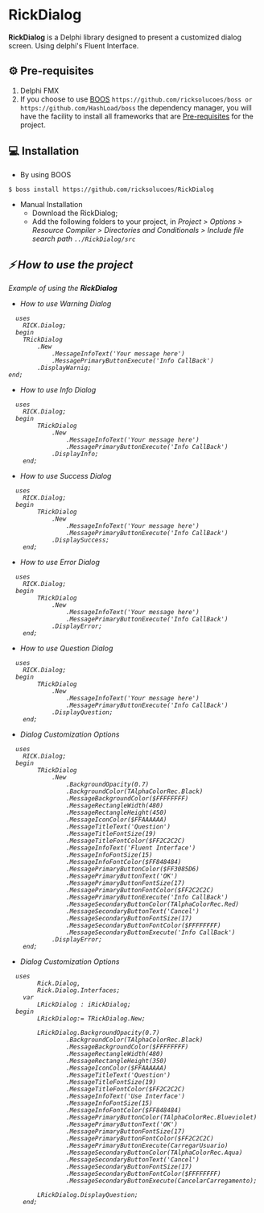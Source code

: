 [0]: https://github.com/ricksolucoes/boss "Site do BOOS"

# RickDialog

**RickDialog**  is a Delphi library designed to present a customized dialog screen. Using delphi's Fluent Interface.

## ⚙️ Pre-requisites

1. Delphi FMX
2. If you choose to use [BOOS][0] ```https://github.com/ricksolucoes/boss or https://github.com/HashLoad/boss```  the dependency manager, you will have the facility to install all frameworks that are [Pre-requisites](#pre-requisites) for the project.

## 💻 Installation

- By using BOOS
```shell
$ boss install https://github.com/ricksolucoes/RickDialog
```
- Manual Installation
  - Download the RickDialog;
  - Add the following folders to your project, in <em>Project &gt; Options &gt; Resource Compiler &gt; Directories and Conditionals &gt; Include file search path ``` ../RickDialog/src ```

 ## ⚡️ How to use the project

  Example of using the **RickDialog**

- How to use Warning Dialog

```delphi  
  uses
    RICK.Dialog;
  begin
	TRickDialog
		.New
			.MessageInfoText('Your message here')
			.MessagePrimaryButtonExecute('Info CallBack')
		.DisplayWarnig;
end;
```

- How to use Info Dialog

```delphi  
  uses
    RICK.Dialog;
  begin
		TRickDialog
			.New
				.MessageInfoText('Your message here')
				.MessagePrimaryButtonExecute('Info CallBack')
			.DisplayInfo;
	end;
```

- How to use Success Dialog

```delphi  
  uses
    RICK.Dialog;
  begin
		TRickDialog
			.New
				.MessageInfoText('Your message here')
				.MessagePrimaryButtonExecute('Info CallBack')
			.DisplaySuccess;
	end;
```
	
- How to use Error Dialog

```delphi  
  uses
    RICK.Dialog;
  begin
		TRickDialog
			.New
				.MessageInfoText('Your message here')
				.MessagePrimaryButtonExecute('Info CallBack')
			.DisplayError;
	end;
```

- How to use Question Dialog

```delphi  
  uses
    RICK.Dialog;
  begin
		TRickDialog
			.New
				.MessageInfoText('Your message here')
				.MessagePrimaryButtonExecute('Info CallBack')
			.DisplayQuestion;
	end;
```

- Dialog Customization Options

```delphi  
  uses
    RICK.Dialog;
  begin
		TRickDialog
			.New
				.BackgroundOpacity(0.7)
				.BackgroundColor(TAlphaColorRec.Black)
				.MessageBackgroundColor($FFFFFFFF)
				.MessageRectangleWidth(480)
				.MessageRectangleHeight(450)
				.MessageIconColor($FFAAAAAA)
				.MessageTitleText('Question')
				.MessageTitleFontSize(19)
				.MessageTitleFontColor($FF2C2C2C)
				.MessageInfoText('Fluent Interface')
				.MessageInfoFontSize(15)
				.MessageInfoFontColor($FF848484)
				.MessagePrimaryButtonColor($FF3085D6)
				.MessagePrimaryButtonText('OK')
				.MessagePrimaryButtonFontSize(17)
				.MessagePrimaryButtonFontColor($FF2C2C2C)
				.MessagePrimaryButtonExecute('Info CallBack')
				.MessageSecondaryButtonColor(TAlphaColorRec.Red)
				.MessageSecondaryButtonText('Cancel')
				.MessageSecondaryButtonFontSize(17)
				.MessageSecondaryButtonFontColor($FFFFFFFF)
				.MessageSecondaryButtonExecute('Info CallBack')
			.DisplayError;
	end;
```

- Dialog Customization Options

```delphi  
  uses
		Rick.Dialog,
		Rick.Dialog.Interfaces;
	var
		LRickDialog : iRickDialog;	
  begin
		LRickDialog:= TRickDialog.New;

		LRickDialog.BackgroundOpacity(0.7)
				.BackgroundColor(TAlphaColorRec.Black)
				.MessageBackgroundColor($FFFFFFFF)
				.MessageRectangleWidth(480)
				.MessageRectangleHeight(350)
				.MessageIconColor($FFAAAAAA)
				.MessageTitleText('Question')
				.MessageTitleFontSize(19)
				.MessageTitleFontColor($FF2C2C2C)
				.MessageInfoText('Use Interface')
				.MessageInfoFontSize(15)
				.MessageInfoFontColor($FF848484)
				.MessagePrimaryButtonColor(TAlphaColorRec.Blueviolet)
				.MessagePrimaryButtonText('OK')
				.MessagePrimaryButtonFontSize(17)
				.MessagePrimaryButtonFontColor($FF2C2C2C)
				.MessagePrimaryButtonExecute(CarregarUsuario)
				.MessageSecondaryButtonColor(TAlphaColorRec.Aqua)
				.MessageSecondaryButtonText('Cancel')
				.MessageSecondaryButtonFontSize(17)
				.MessageSecondaryButtonFontColor($FFFFFFFF)
				.MessageSecondaryButtonExecute(CancelarCarregamento);

		LRickDialog.DisplayQuestion;
	end;
```
